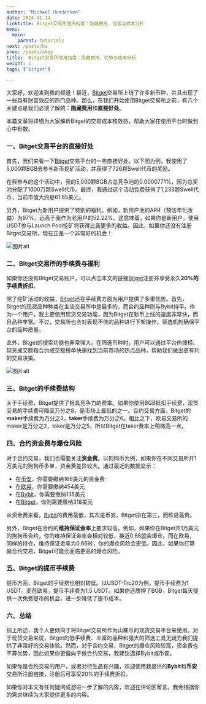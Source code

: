 ```yaml
---
author: "Michael Henderson"
date: 2024-11-14
linktitle: Bitget交易所使用指南：隐藏费用、优势与成本分析
menu:
  main:
    parent: tutorials
next: /posts/ba
prev: /posts/okjy
title:  Bitget交易所使用指南：隐藏费用、优势与成本分析
weight: 1
tags: ["bitget"]

---
```



大家好，欢迎来到我的频道！最近，[Bitget](https://share.glassgs.com/u/S18JBL76)交易所上线了许多新币种，并且出现了一些具有财富效应的热门品种。那么，在我们开始使用Bitget交易所之前，有几个关键点是我们必须了解的：**隐藏费用**和**直接好处**。

本篇文章将详细为大家解析Bitget的交易成本和效益，帮助大家在使用平台时做到心中有数。

### 一、Bitget交易平台的直接好处

首先，我们来看一下[Bitget](https://share.glassgs.com/u/S18JBL76)交易平台的一些直接好处。以下图为例，我使用了5,000颗BGB去参与新币挖矿活动，并获得了726颗Swell代币的奖励。

在我参与的这个活动中，我的5,000颗BGB占总竞争池的0.0000771%，因为总奖池分配了1600万颗Swell代币。最终，我通过这个活动免费获得了1,233颗Swell代币，当前市值大约是61.65美元。

另外，Bitget为新用户提供了特别的福利。例如，新用户池的APR（预估年化收益）为97%，远高于我作为老用户的52.22%。这意味着，如果你是新用户，使用USDT参与Launch Pool挖矿将获得比我更多的收益。因此，如果你还没有注册Bitget交易所，现在正是一个非常好的机会！

![图片alt](https://ice.frostsky.com/2024/11/14/9e709004f8216a22ca543d67f79a5f39.png "Bitget")

### 二、Bitget交易所的手续费与福利

如果你还没有Bitget交易账户，可以点击本文的链接[Bitget](https://share.glassgs.com/u/S18JBL76)注册并享受永久**20%的手续费折扣**。

除了挖矿活动的收益，[Bitget](https://share.glassgs.com/u/S18JBL76)还在手续费方面为用户提供了多重优势。首先，Bitget的现货品种种类在主流交易所中是最多的，而合约品种则与Bybit持平。作为一个用户，我主要使用现货交易功能，因为Bitget在新币上线的速度非常快，而且品种丰富。不过，交易所也会对表现不佳的品种进行下架操作，筛选机制确保平台的品种质量。

此外，Bitget的搜索功能也非常强大。在筛选币种时，用户可以通过平台热搜榜、现货成交额和合约成交额榜单快速找到当前市场的热点品种，帮助我们做出更有利的交易决策。

![图片alt](https://ice.frostsky.com/2024/11/14/df3524e15673157a86ec390d9fd420cf.png "现货成交额和合约成交额榜")

### 三、Bitget的手续费结构

关于手续费，Bitget提供了极具竞争力的费率。如果你使用BGB抵扣手续费，现货交易的手续费可降至万分之8，是市场上最低的之一。合约交易方面，Bitget的**maker**手续费为万分之2，**taker**手续费为万分之6。相比之下，欧易交易所的maker是万分之2，taker是万分之5，所以Bitget在taker费率上稍微高一点。

### 四、合约资金费与爆仓风险

对于合约交易，我们也需要关注**资金费**。以狗狗币为例，如果你在不同交易所开1万美元的狗狗币多单，资金费差异较大。通过最近的数据显示：

- 在[币安](https://www.binance.com/join?ref=UKNXKQAK)，你需要缴纳166美元的资金费
- 在[欧易](https://okx.com/join/1912474)，你需要缴纳454美元
- 在[Bybit](https://www.bybitglobal.com/invite?ref=EJG8XX4)，你需要缴纳135美元
- 在[Bitget](https://share.glassgs.com/u/S18JBL76)，你则需要缴纳318美元

从资金费来看，[Bybit](https://www.bybitglobal.com/invite?ref=EJG8XX4)的费用最低，其次是币安，Bitget排在第三，而欧易最贵。

另外，Bitget在合约的**维持保证金率**上要求较高。例如，如果你在Bitget开1万美元的狗狗币合约，你的维持保证金率会相对较低，接近0.66就会爆仓。而在欧易，同样的持仓，维持保证金率为0.66时，你的爆仓风险会更低。因此，如果你打算做合约交易，Bitget可能会面临更高的爆仓风险。

### 五、Bitget的提币手续费

提币方面，Bitget的手续费也相对较低。以USDT-Trc20为例，提币手续费为1 USDT。而在欧易，提币手续费为1.5 USDT。如果你还质押了BGB，Bitget每天提供一次免费提币的机会，进一步降低了提币成本。

### 六、总结

综上所述，我个人更倾向于将Bitget交易所作为山寨币的现货交易平台来使用。对于现货交易来说，Bitget的低手续费、丰富的品种和强大的筛选工具无疑为我们提供了非常好的交易体验。然而，对于合约交易，Bitget的爆仓风险较高，资金费也不算优势，因此如果你更偏向于做合约交易，我建议选择Bybit或币安。

如果你是合约交易的用户，或者对衍生品有兴趣，欢迎使用我提供的**Bybit**和**币安**交易所注册链接，注册后可享受20%的手续费折扣。

如果你对本文有任何疑问或想进一步了解的内容，欢迎在评论区留言。我会根据你的需求继续为大家提供更多的内容。
